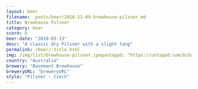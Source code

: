 ```yaml
---
layout: beer
filename: _posts/beer/2016-11-09-brewhouse-pilsner.md
title: Brewhouse Pilsner
category: beer
score: 6
beer-date: "2018-03-13"
desc: "A classic dry Pilsner with a slight tang"
permalink: /beer/:title.html
img: /img/list/brewhouse-pilsner.jpeguntappd: "https://untappd.com/b/basement-brewhouse-pilsner/1793093"
country: "Australia"
brewery: "Basement Brewhouse"
breweryURL: "breweryURL"
style: "Pilsner - Czech"
---
```


